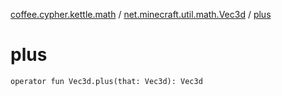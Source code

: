 [coffee.cypher.kettle.math](../index.md) / [net.minecraft.util.math.Vec3d](index.md) / [plus](./plus.md)

# plus

`operator fun Vec3d.plus(that: Vec3d): Vec3d`